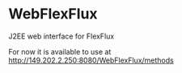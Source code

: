 # WebFlexFlux
J2EE web interface for FlexFlux

For now it is available to use at http://149.202.2.250:8080/WebFlexFlux/methods
